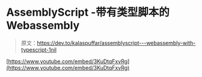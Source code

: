 # AssemblyScript -带有类型脚本的 Webassembly

> 原文：<https://dev.to/kalaspuffar/assemblyscript---webassembly-with-typescript-1nil>

[https://www.youtube.com/embed/3KuDtqFxvRg](https://www.youtube.com/embed/3KuDtqFxvRg)